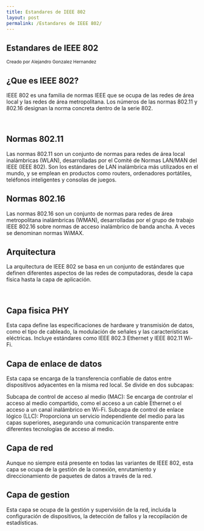 ```yaml
---
title: Estandares de IEEE 802
layout: post
permalink: /Estandares de IEEE 802/
---
```


<section>
    <h1>Estandares de IEEE 802</h1>
    <p>
        <small> Creado por Alejandro Gonzalez Hernandez </small>
    </p>
</section>

<section>
<section data-transition="slide" data-background="#4d7e65" data-background-transition="zoom">
    <h2>¿Que es IEEE 802?</h2>
    <p class="fragment fade-down">
 IEEE 802 es una familia de normas IEEE que se ocupa de las redes de área local y las redes de área metropolitana. Los números de las normas 802.11 y 802.16 designan la norma concreta dentro de la serie 802.
    </p>
    <br>
        <a href="#" class="navigate-down">  
        </a>
     </section>
    <section data-transition="slide" data-background="#b5533c" data-background-transition="zoom">
        <h2>Normas 802.11</h2>
        <p class="fragment">
           Las normas 802.11 son un conjunto de normas para redes de área local inalámbricas (WLAN), desarrolladas por el Comité de Normas LAN/MAN del IEEE (IEEE 802). Son los estándares de LAN inalámbrica más utilizados en el mundo, y se emplean en productos como routers, ordenadores portátiles, teléfonos inteligentes y consolas de juegos.
        </p>
    </section>  
    <section data-transition="slide" data-background="#3498db" data-background-transition="zoom">
        <h2>Normas 802.16</h2>
        <p class="fragment fade-left">
            Las normas 802.16 son un conjunto de normas para redes de área metropolitana inalámbricas (WMAN), desarrolladas por el grupo de trabajo IEEE 802.16 sobre normas de acceso inalámbrico de banda ancha. A veces se denominan normas WiMAX.
        </p>
          <a href="#/2">
        </a>
    </section>
     </section>
     
<section>
<section data-transition="slide" data-background="#228B22" data-background-transition="zoom">
    <h2>Arquitectura</h2>
    <p class="fragment fade-right">
       La arquitectura de IEEE 802 se basa en un conjunto de estándares que definen diferentes aspectos de las redes de computadoras, desde la capa física hasta la capa de aplicación.
    </p>
    <br>
     <a href="#" class="navigate-down">  
        </a>
</section>
     <section data-transition="slide" data-background="#0000CD" data-background-transition="zoom">
        <h2>Capa fisica PHY</h2>
        <p class="fragment">
         Esta capa define las especificaciones de hardware y transmisión de datos, como el tipo de cableado, la modulación de señales y las características eléctricas. Incluye estándares como IEEE 802.3 Ethernet y IEEE 802.11 Wi-Fi.
        </p>
    </section>  
    <section data-transition="slide" data-background="#800000" data-background-transition="zoom">
        <h2>Capa de enlace de datos</h2>
        <p class="fragment current-visible">
            Esta capa se encarga de la transferencia confiable de datos entre dispositivos adyacentes en la misma red local. Se divide en dos subcapas: 
        </p>
         <p class="fragment current-visible">
    Subcapa de control de acceso al medio (MAC): Se encarga de controlar el acceso al medio compartido, como el acceso a un cable Ethernet o el acceso a un canal inalámbrico en Wi-Fi.
    Subcapa de control de enlace lógico (LLC): Proporciona un servicio independiente del medio para las capas superiores, asegurando una comunicación transparente entre diferentes tecnologías de acceso al medio.
        </p>
        </section>
         <section data-transition="slide" data-background="#D2691E" data-background-transition="zoom">
        <h2>Capa de red</h2>
        <p class="fragment fade-left">
         Aunque no siempre está presente en todas las variantes de IEEE 802, esta capa se ocupa de la gestión de la conexión, enrutamiento y direccionamiento de paquetes de datos a través de la red.
        </p>
             </section>
              <section data-transition="slide" data-background="#2F4F4F" data-background-transition="zoom">
        <h2>Capa de gestion</h2>
        <p class="fragment fade-left">
        Esta capa se ocupa de la gestión y supervisión de la red, incluida la configuración de dispositivos, la detección de fallos y la recopilación de estadísticas.
        </p>
          <a href="#/4">
        </a>
    </section>
</section>


